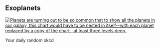 ## Exoplanets
[![Planets are turning out to be so common that to show all the planets in our galaxy, this chart would have to be nested in itself--with each planet replaced by a copy of the chart--at least three levels deep.](https://imgs.xkcd.com/comics/exoplanets.png)](https://xkcd.com/1071/ "Planets are turning out to be so common that to show all the planets in our galaxy, this chart would have to be nested in itself--with each planet replaced by a copy of the chart--at least three levels deep.")

Your daily random xkcd
